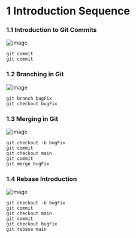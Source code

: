 # 1 Introduction Sequence
### 1.1 Introduction to Git Commits

![image](https://github.com/user-attachments/assets/45bc85c4-3e4f-4246-a31e-ba4102da42fc)


```
git commit
git commit
```

### 1.2 Branching in Git

![image](https://github.com/user-attachments/assets/8d441a5e-2e38-4a20-bfa6-f4c6fff82640)

```
git branch bugFix
git checkout bugFix
```

### 1.3 Merging in Git

![image](https://github.com/user-attachments/assets/062130df-99d1-4026-806b-b866bae507fe)

```
git checkout -b bugFix    
git commit  
git checkout main
git commit
git merge bugFix
```

### 1.4 Rebase Introduction

![image](https://github.com/user-attachments/assets/306e42aa-a3cf-4bb3-baea-55ba0089faba)

```
git checkout -b bugFix    
git commit    
git checkout main    
git commit    
git checkout bugFix    
git rebase main
```
